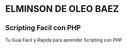 # ELMINSON DE OLEO BAEZ

## Scripting Facil con PHP

Tu Guia Facil y Rapida para aprender Scripting con PHP


